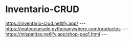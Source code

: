 # Inventario-CRUD

https://inventario-crud.netlify.app/    --- 
https://mateocunsolo.pythonanywhere.com/productos ---
https://mispatitas.netlify.app/shop-pag1.html ---
